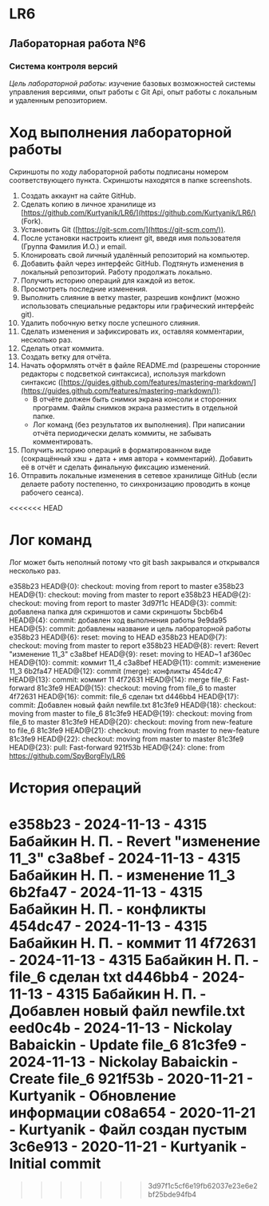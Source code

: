 # LR6
## __Лабораторная работа №6__
### __Система контроля версий__
_Цель лабораторной работы_: изучение базовых возможностей системы управления версиями, опыт работы с Git Api, опыт работы с локальным и удаленным репозиторием.

# Ход выполнения лабораторной работы
Скриншоты по ходу лабораторной работы подписаны номером соответствующего пункта. Скриншоты находятся в папке screenshots.
1. Создать аккаунт на сайте GitHub.
2. Сделать копию в личное хранилище из [https://github.com/Kurtyanik/LR6/](https://github.com/Kurtyanik/LR6/) (Fork).
3. Установить Git ([https://git-scm.com/](https://git-scm.com/)).
4. После установки настроить клиент git, введя имя пользователя (Группа Фамилия И.О.) и email.
5. Клонировать свой личный удалённый репозиторий на компьютер.
6. Добавить файл через интерфейс GitHub. Подтянуть изменения в локальный репозиторий. Работу продолжать локально.
7. Получить историю операций для каждой из веток.
8. Просмотреть последние изменения.
9. Выполнить слияние в ветку master, разрешив конфликт (можно использовать специальные редакторы или графический интерфейс git).
10. Удалить побочную ветку после успешного слияния.
11. Сделать изменения и зафиксировать их, оставляя комментарии, несколько раз.
12. Сделать откат коммита.
13. Создать ветку для отчёта.
14. Начать оформлять отчёт в файле README.md (разрешены сторонние редакторы с подсветкой синтаксиса), используя markdown синтаксис ([https://guides.github.com/features/mastering-markdown/](https://guides.github.com/features/mastering-markdown/)):
    - В отчёте должен быть снимки экрана консоли и сторонних программ. Файлы снимков экрана разместить в отдельной папке.
    - Лог команд (без результатов их выполнения). При написании отчёта периодически делать коммиты, не забывать комментировать.
15. Получить историю операций в форматированном виде (сокращённый хэш + дата + имя автора + комментарий). Добавить её в отчёт и сделать финальную фиксацию изменений.
16. Отправить локальные изменения в сетевое хранилище GitHub (если делаете работу постепенно, то синхронизацию проводить в конце рабочего сеанса).

<<<<<<< HEAD
# Лог команд
Лог может быть неполный потому что git bash закрывался и открывался несколько раз. 

e358b23 HEAD@{0}: checkout: moving from report to master
e358b23 HEAD@{1}: checkout: moving from master to report
e358b23 HEAD@{2}: checkout: moving from report to master
3d97f1c HEAD@{3}: commit: добавлена папка для скриншотов и сами скриншоты
5bcb6b4 HEAD@{4}: commit: добавлен ход выполнения работы
9e9da95 HEAD@{5}: commit: добавлены название и цель лабораторной работы
e358b23 HEAD@{6}: reset: moving to HEAD
e358b23 HEAD@{7}: checkout: moving from master to report
e358b23 HEAD@{8}: revert: Revert "изменение 11_3"
c3a8bef HEAD@{9}: reset: moving to HEAD~1
af360ec HEAD@{10}: commit: коммит 11_4
c3a8bef HEAD@{11}: commit: изменение 11_3
6b2fa47 HEAD@{12}: commit (merge): конфликты
454dc47 HEAD@{13}: commit: коммит 11
4f72631 HEAD@{14}: merge file_6: Fast-forward
81c3fe9 HEAD@{15}: checkout: moving from file_6 to master
4f72631 HEAD@{16}: commit: file_6 сделан txt
d446bb4 HEAD@{17}: commit: Добавлен новый файл newfile.txt
81c3fe9 HEAD@{18}: checkout: moving from master to file_6
81c3fe9 HEAD@{19}: checkout: moving from file_6 to master
81c3fe9 HEAD@{20}: checkout: moving from new-feature to file_6
81c3fe9 HEAD@{21}: checkout: moving from master to new-feature
81c3fe9 HEAD@{22}: checkout: moving from master to master
81c3fe9 HEAD@{23}: pull: Fast-forward
921f53b HEAD@{24}: clone: from https://github.com/SpyBorgFly/LR6


# История операций

e358b23 - 2024-11-13 - 4315 Бабайкин Н.  П. - Revert "изменение 11_3"
c3a8bef - 2024-11-13 - 4315 Бабайкин Н.  П. - изменение 11_3
6b2fa47 - 2024-11-13 - 4315 Бабайкин Н.  П. - конфликты
454dc47 - 2024-11-13 - 4315 Бабайкин Н.  П. - коммит 11
4f72631 - 2024-11-13 - 4315 Бабайкин Н.  П. - file_6 сделан txt
d446bb4 - 2024-11-13 - 4315 Бабайкин Н.  П. - Добавлен новый файл newfile.txt
eed0c4b - 2024-11-13 - Nickolay Babaickin - Update file_6
81c3fe9 - 2024-11-13 - Nickolay Babaickin - Create file_6
921f53b - 2020-11-21 - Kurtyanik - Обновление информации
c08a654 - 2020-11-21 - Kurtyanik - Файл создан пустым
3c6e913 - 2020-11-21 - Kurtyanik - Initial commit
=======
>>>>>>> 3d97f1c5cf6e19fb62037e23e6e2bf25bde94fb4

